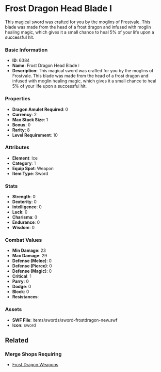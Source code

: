 # Frost Dragon Head Blade I

This magical sword was crafted for you by the moglins of Frostvale. This blade was made from the head of a frost dragon and infused with moglin healing magic, which gives it a small chance to heal 5% of your life upon a successful hit.

### Basic Information

- **ID**: 6384
- **Name**: Frost Dragon Head Blade I
- **Description**: This magical sword was crafted for you by the moglins of Frostvale. This blade was made from the head of a frost dragon and infused with moglin healing magic, which gives it a small chance to heal 5% of your life upon a successful hit.

### Properties

- **Dragon Amulet Required**: 0
- **Currency**: 2
- **Max Stack Size**: 1
- **Bonus**: 0
- **Rarity**: 8
- **Level Requirement**: 10

### Attributes

- **Element**: Ice
- **Category**: 1
- **Equip Spot**: Weapon
- **Item Type**: Sword

### Stats

- **Strength**: 0
- **Dexterity**: 0
- **Intelligence**: 0
- **Luck**: 0
- **Charisma**: 0
- **Endurance**: 0
- **Wisdom**: 0

### Combat Values

- **Min Damage**: 23
- **Max Damage**: 29
- **Defense (Melee)**: 0
- **Defense (Pierce)**: 0
- **Defense (Magic)**: 0
- **Critical**: 1
- **Parry**: 0
- **Dodge**: 0
- **Block**: 0
- **Resistances**: 

### Assets

- **SWF File**: items/swords/sword-frostdragon-new.swf
- **Icon**: sword

## Related

### Merge Shops Requiring

- [Frost Dragon Weapons](../merge-shops/102-frost-dragon-weapons.md)

